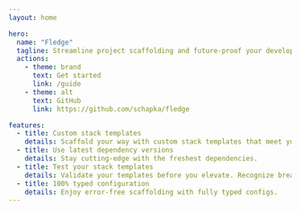 ```yaml
---
layout: home

hero:
  name: "Fledge"
  tagline: Streamline project scaffolding and future-proof your development with flexible, scalable templates.
  actions:
    - theme: brand
      text: Get started
      link: /guide
    - theme: alt
      text: GitHub
      link: https://github.com/schapka/fledge

features:
  - title: Custom stack templates
    details: Scaffold your way with custom stack templates that meet your requirements.
  - title: Use latest dependency versions
    details: Stay cutting-edge with the freshest dependencies.
  - title: Test your stack templates
    details: Validate your templates before you elevate. Recognize breaking changes early so that you can start new projects at full speed.
  - title: 100% typed configuration
    details: Enjoy error-free scaffolding with fully typed configs.
---
```

